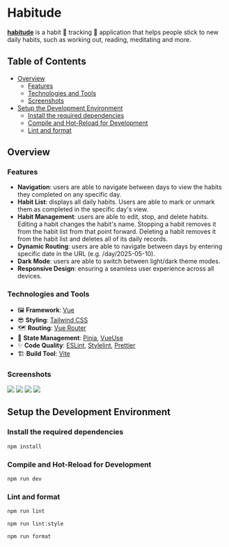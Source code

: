 # Habitude

[**habitude**](https://beniusis.github.io/habitude) is a habit 🔁 tracking 📝 application that helps people stick to new daily habits, such as working out, reading, meditating and more.

## Table of Contents

- [Overview](#overview)
  - [Features](#features)
  - [Technologies and Tools](#technologies-and-tools)
  - [Screenshots](#screenshots)
- [Setup the Development Environment](#setup-the-development-environment)
  - [Install the required dependencies](#install-the-required-dependencies)
  - [Compile and Hot-Reload for Development](#compile-and-hot-reload-for-development)
  - [Lint and format](#lint-and-format)

## Overview

### Features

- **Navigation**: users are able to navigate between days to view the habits they completed on any specific day.
- **Habit List**: displays all daily habits. Users are able to mark or unmark them as completed in the specific day's view.
- **Habit Management**: users are able to edit, stop, and delete habits. Editing a habit changes the habit's name. Stopping a habit removes it from the habit list from that point forward. Deleting a habit removes it from the habit list and deletes all of its daily records.
- **Dynamic Routing**: users are able to navigate between days by entering specific date in the URL (e.g. /day/2025-05-10).
- **Dark Mode**: users are able to switch between light/dark theme modes.
- **Responsive Design**: ensuring a seamless user experience across all devices.

### Technologies and Tools

- 🖼️ **Framework**: [Vue](https://vuejs.org)
- 😎 **Styling**: [Tailwind CSS](https://tailwindcss.com)
- 🗺️ **Routing**: [Vue Router](https://router.vuejs.org)
- 🍍 **State Management**: [Pinia](https://pinia.vuejs.org), [VueUse](https://vueuse.org)
- ✨ **Code Quality**: [ESLint](https://eslint.org), [Stylelint](https://stylelint.io), [Prettier](https://prettier.io)
- 🏗️ **Build Tool**: [Vite](https://vitejs.dev)

### Screenshots

![](./screenshots/main-view.png)
![](./screenshots/habit-modal.png)
![](./screenshots/day-view.png)
![](./screenshots/habit-stopped.png)

## Setup the Development Environment

### Install the required dependencies

```sh
npm install
```

### Compile and Hot-Reload for Development

```sh
npm run dev
```

### Lint and format

```sh
npm run lint
```

```sh
npm run lint:style
```

```sh
npm run format
```
